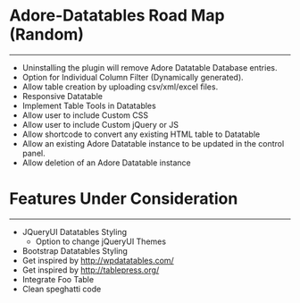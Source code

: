 # Adore-Datatables Road Map (Random)
-------------------------------------------------------------------------
* Uninstalling the plugin will remove Adore Datatable Database entries.
* Option for Individual Column Filter (Dynamically generated).
* Allow table creation by uploading csv/xml/excel files.
* Responsive Datatable
* Implement Table Tools in Datatables
* Allow user to include Custom CSS
* Allow user to include Custom jQuery or JS 
* Allow shortcode to convert any existing HTML table to Datatable
* Allow an existing Adore Datatable instance to be updated in the control panel.
* Allow deletion of an Adore Datatable instance


# Features Under Consideration
-------------------------------------------------------------------------
* JQueryUI Datatables Styling
	* Option to change jQueryUI Themes
* Bootstrap Datatables Styling
* Get inspired by http://wpdatatables.com/
* Get inspired by http://tablepress.org/
* Integrate Foo Table
* Clean speghatti code
